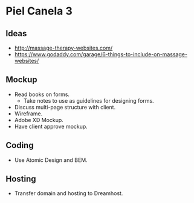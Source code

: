 # Piel Canela 3

## Ideas

- http://massage-therapy-websites.com/
- https://www.godaddy.com/garage/6-things-to-include-on-massage-websites/

## Mockup

- Read books on forms.
  - Take notes to use as guidelines for designing forms.
- Discuss multi-page structure with client.
- Wireframe.
- Adobe XD Mockup.
- Have client approve mockup.

## Coding

- Use Atomic Design and BEM.

## Hosting

- Transfer domain and hosting to Dreamhost.